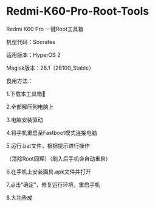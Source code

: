 # Redmi-K60-Pro-Root-Tools
Redmi K60 Pro 一键Root工具箱

机型代码：Socrates

适用版本：HyperOS 2

Magisk版本：28.1（28100_Stable）


食用方法：

1.下载本工具箱🧰

2.全部解压到电脑上

3.电脑安装驱动

4.将手机重启至Fastboot模式连接电脑

5.运行.bat文件，根据提示进行操作

（清除Root同理）（刷入后手机会自动重启）

6.在手机上安装面具.apk文件并打开

7.点击“确定”，修复运行环境，重启手机

8.大功告成
